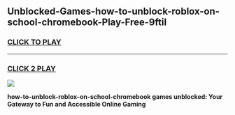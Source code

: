 
## Unblocked-Games-how-to-unblock-roblox-on-school-chromebook-Play-Free-9ftil
<h3>
<a href="https://premium76.site?title=how-to-unblock-roblox-on-school-chromebook&ref=21A">CLICK TO PLAY</a></h3>
<hr>

<h3>
<a href="https://premium76.site?title=how-to-unblock-roblox-on-school-chromebook&ref=21A">CLICK 2 PLAY</a>
  
</h3>

<a href="https://premium76.site?title=how-to-unblock-roblox-on-school-chromebook&ref=21A"><img src="https://clearcache.store/games.png"></a>


**how-to-unblock-roblox-on-school-chromebook games unblocked: Your Gateway to Fun and Accessible Online Gaming**
